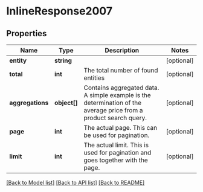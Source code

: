 # InlineResponse2007

## Properties
Name | Type | Description | Notes
------------ | ------------- | ------------- | -------------
**entity** | **string** |  | [optional] 
**total** | **int** | The total number of found entities | [optional] 
**aggregations** | **object[]** | Contains aggregated data. A simple example is the determination of the average price from a product search query. | [optional] 
**page** | **int** | The actual page. This can be used for pagination. | [optional] 
**limit** | **int** | The actual limit. This is used for pagination and goes together with the page. | [optional] 

[[Back to Model list]](../../README.md#documentation-for-models) [[Back to API list]](../../README.md#documentation-for-api-endpoints) [[Back to README]](../../README.md)

